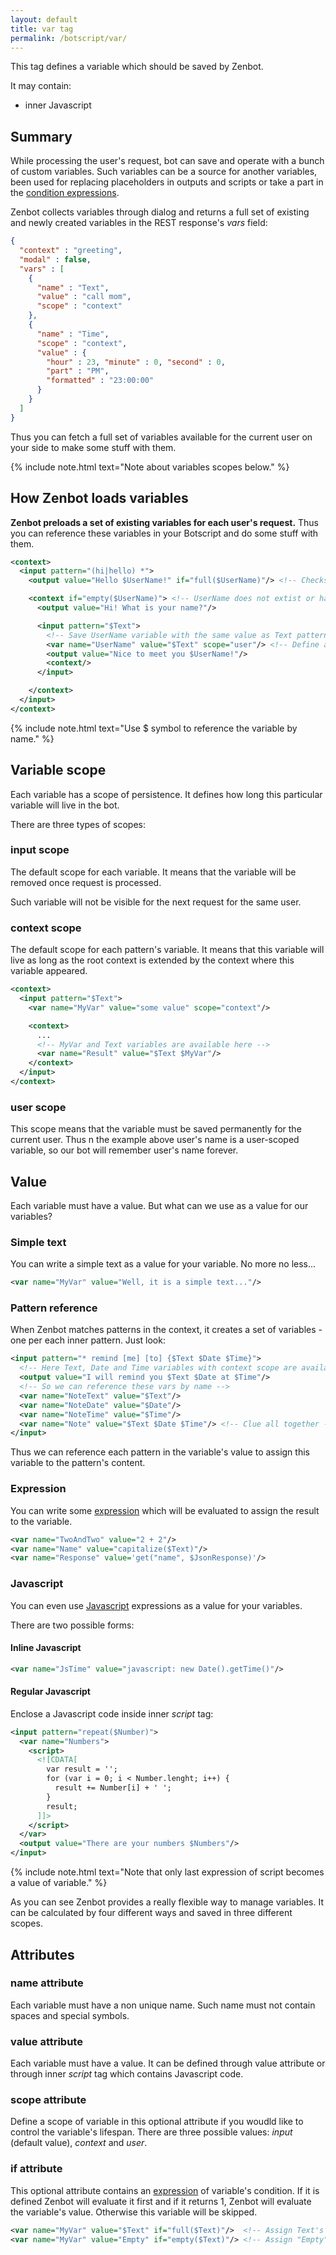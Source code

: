 ```yaml
---
layout: default
title: var tag
permalink: /botscript/var/
---
```


This tag defines a variable which should be saved by Zenbot.

It may contain:

- inner Javascript

## Summary
While processing the user\'s request, bot can save and operate with a bunch of custom variables.
Such variables can be a source for another variables, been used for replacing placeholders in outputs and scripts or take a part in the [condition expressions](/expressions/).

Zenbot collects variables through dialog and returns a full set of existing and newly created variables in the REST response\'s _vars_ field:

```json
{
  "context" : "greeting",
  "modal" : false,
  "vars" : [
    {
      "name" : "Text",
      "value" : "call mom",
      "scope" : "context"
    },
    {
      "name" : "Time",
      "scope" : "context",
      "value" : {
        "hour" : 23, "minute" : 0, "second" : 0,
        "part" : "PM",
        "formatted" : "23:00:00"
      }
    }
  ]
}
```

Thus you can fetch a full set of variables available for the current user on your side to make some stuff with them.

{% include note.html text="Note about variables scopes below." %}

## How Zenbot loads variables
**Zenbot preloads a set of existing variables for each user\'s request.**
Thus you can reference these variables in your Botscript and do some stuff with them.

```xml
<context>
  <input pattern="(hi|hello) *">
    <output value="Hello $UserName!" if="full($UserName)"/> <!-- Checks UserName variable exitence -->

    <context if="empty($UserName)"> <!-- UserName does not extist or has empty value -->
      <output value="Hi! What is your name?"/>

      <input pattern="$Text">
        <!-- Save UserName variable with the same value as Text pattern -->
        <var name="UserName" value="$Text" scope="user"/> <!-- Define a persistence scope of variable -->
        <output value="Nice to meet you $UserName!"/>
        <context/>
      </input>

    </context>
  </input>
</context>
```

{% include note.html text="Use $ symbol to reference the variable by name." %}

## Variable scope
Each variable has a scope of persistence.
It defines how long this particular variable will live in the bot.

There are three types of scopes:

### **input** scope
The default scope for each variable. It means that the variable will be removed once request is processed.

Such variable will not be visible for the next request for the same user.

### **context** scope
The default scope for each pattern\'s variable.
It means that this variable will live as long as the root context is extended by the context where this variable appeared.

```xml
<context>
  <input pattern="$Text">
    <var name="MyVar" value="some value" scope="context"/>

    <context>
      ...
      <!-- MyVar and Text variables are available here -->
      <var name="Result" value="$Text $MyVar"/>
    </context>
  </input>
</context>
```

### **user** scope
This scope means that the variable must be saved permanently for the current user.
Thus n the example above user\'s name is a user-scoped variable, so our bot will remember user\'s name forever.

## Value
Each variable must have a value. But what can we use as a value for our variables?

### Simple text
You can write a simple text as a value for your variable. No more no less...

```xml
<var name="MyVar" value="Well, it is a simple text..."/>
```

### Pattern reference
When Zenbot matches patterns in the context, it creates a set of variables - one per each inner pattern.
Just look:

```xml
<input pattern="* remind [me] [to] {$Text $Date $Time}">
  <!-- Here Text, Date and Time variables with context scope are available -->
  <output value="I will remind you $Text $Date at $Time"/>
  <!-- So we can reference these vars by name -->
  <var name="NoteText" value="$Text"/>
  <var name="NoteDate" value="$Date"/>
  <var name="NoteTime" value="$Time"/>
  <var name="Note" value="$Text $Date $Time"/> <!-- Clue all together -->
</input>
```

Thus we can reference each pattern in the variable\'s value to assign this variable to the pattern\'s content.

### Expression
You can write some [expression](/expressions/) which will be evaluated to assign the result to the variable.

```xml
<var name="TwoAndTwo" value="2 + 2"/>
<var name="Name" value="capitalize($Text)"/>
<var name="Response" value='get("name", $JsonResponse)'/>
```

### Javascript
You can even use [Javascript](/javascript/) expressions as a value for your variables.

There are two possible forms:

#### Inline Javascript

```xml
<var name="JsTime" value="javascript: new Date().getTime()"/>
```

#### Regular Javascript
Enclose a Javascript code inside inner _script_ tag:

```xml
<input pattern="repeat($Number)">
  <var name="Numbers">
    <script>
      <![CDATA[
        var result = '';
        for (var i = 0; i < Number.lenght; i++) {
          result += Number[i] + ' ';
        }
        result;
      ]]>
    </script>
  </var>
  <output value="There are your numbers $Numbers"/>
</input>
```

{% include note.html text="Note that only last expression of script becomes a value of variable." %}

As you can see Zenbot provides a really flexible way to manage variables.
It can be calculated by four different ways and saved in three different scopes.

## Attributes

### **name** attribute
Each variable must have a non unique name. Such name must not contain spaces and special symbols.

### **value** attribute
Each variable must have a value.
It can be defined through value attribute or through inner _script_ tag which contains Javascript code.

### **scope** attribute
Define a scope of variable in this optional attribute if you woudld like to control the variable\'s lifespan.
There are three possible values: _input_ (default value), _context_ and _user_.

### **if** attribute
This optional attribute contains an [expression](/expressions/) of variable\'s condition.
If it is defined Zenbot will evaluate it first and if it returns 1, Zenbot will evaluate the variable\'s value.
Otherwise this variable will be skipped.

```xml
<var name="MyVar" value="$Text" if="full($Text)"/>  <!-- Assign Text's content to MyVar if it is not empty -->
<var name="MyVar" value="Empty" if="empty($Text)"/> <!-- Assign "Empty" text to the MyVar if Text is empty -->
```